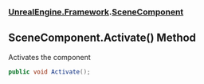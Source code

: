 ### [UnrealEngine.Framework](UnrealEngine_Framework.md 'UnrealEngine.Framework').[SceneComponent](SceneComponent.md 'UnrealEngine.Framework.SceneComponent')
## SceneComponent.Activate() Method
Activates the component  
```csharp
public void Activate();
```
